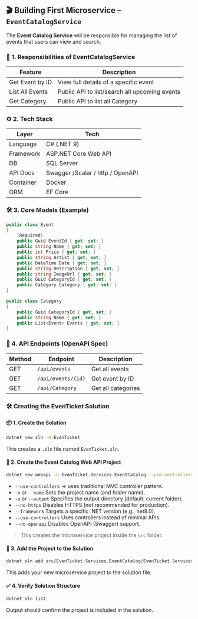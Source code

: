 ## 🎬 Building First Microservice – `EventCatalogService`

The **Event Catalog Service** will be responsible for managing the list of events that users can view and search.

### 🧱 1. **Responsibilities of EventCatalogService**

| Feature                      | Description                                   |
| ---------------------------- | --------------------------------------------- |
| Get Event by ID              | View full details of a specific event         |
| List All Events              | Public API to list/search all upcoming events |
| Get Category              | Public API to list all Category |

### ⚙️ 2. **Tech Stack**

| Layer     | Tech                  |
| --------- | --------------------- |
| Language  | C# (.NET 9)           |
| Framework | ASP.NET Core Web API  |
| DB        | SQL Server            |
| API Docs  | Swagger /Scalar / http / OpenAPI     |
| Container | Docker                |
| ORM       | EF Core       |


### 🛠️ 3. **Core Models (Example)**

```csharp
public class Event
{
    [Required]
    public Guid EventId { get; set; }
    public string Name { get; set; }
    public int Price { get; set; }
    public string Artist { get; set; }
    public DateTime Date { get; set; }
    public string Description { get; set; }
    public string ImageUrl { get; set; }
    public Guid CategoryId { get; set; }
    public Category Category { get; set; }
}

public class Category
{
    public Guid CategoryId { get; set; }
    public string Name { get; set; }
    public List<Event> Events { get; set; }
}
```

### 🔗 4. **API Endpoints (OpenAPI Spec)**

| Method | Endpoint           | Description      |
| ------ | ------------------ | ---------------- |
| GET    | `/api/events`      | Get all events   |
| GET    | `/api/events/{id}` | Get event by ID  |
| GET    | `/api/Category`     | Get all categories   |


### 🛠️ Creating the EvenTicket Solution

#### 📦 1. Create the Solution

```bash
dotnet new sln -n EvenTicket
```

This creates a `.sln` file named `EvenTicket.sln`.

#### 🧱 2. Create the Event Catalog Web API Project

```bash
dotnet new webapi -n EvenTicket.Services.EventCatalog --use-controllers -o src/EvenTicket.Services.EventCatalog
```

* `--use-controllers` → uses traditional MVC controller pattern.
* `-n` or `--name`	Sets the project name (and folder name).
* `-o` or `--output`	Specifies the output directory (default: current folder).
* `--no-https`	Disables HTTPS (not recommended for production).
* `--framework`	Targets a specific .NET version (e.g., net9.0).
* `--use-controllers`	Uses controllers instead of minimal APIs.
* `--no-openapi` Disables OpenAPI (Swagger) support.

> This creates the microservice project inside the `src` folder.


#### 🧩 3. Add the Project to the Solution

```bash
dotnet sln add src/EvenTicket.Services.EventCatalog/EvenTicket.Services.EventCatalog.csproj
```

This adds your new microservice project to the solution file.

#### ✅ 4. Verify Solution Structure

```bash
dotnet sln list
```

Output should confirm the project is included in the solution.

